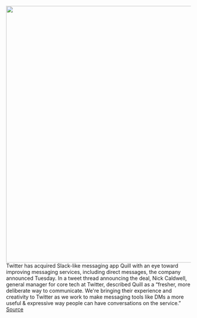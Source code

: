 <img src='https://cdn.vox-cdn.com/thumbor/ebN50HNeu4qmsdJ4eC7S6_RDNn8=/304x62:1333x574/1200x800/filters:focal(676x207:932x463)/cdn.vox-cdn.com/uploads/chorus_image/image/70239636/quill_and_twitter.0.jpg' width='700px' /><br/>
Twitter has acquired Slack-like messaging app Quill with an eye toward improving messaging services, including direct messages, the company announced Tuesday. In a tweet thread announcing the deal, Nick Caldwell, general manager for core tech at Twitter, described Quill as a “fresher, more deliberate way to communicate. We're bringing their experience and creativity to Twitter as we work to make messaging tools like DMs a more useful & expressive way people can have conversations on the service.”
<a href='https://www.theverge.com/2021/12/7/22822184/twitter-quill-messaging-platform-dms-slack'> Source <a/>